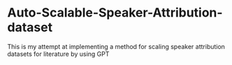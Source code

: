 # Auto-Scalable-Speaker-Attribution-dataset
This is my attempt at implementing a method for scaling speaker attribution datasets for literature by using GPT 
